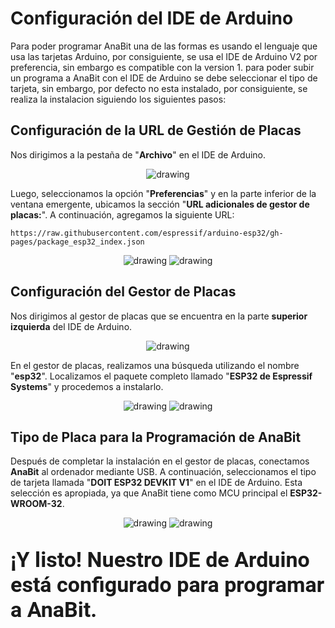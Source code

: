 # Configuración del IDE de Arduino

Para poder programar AnaBit una de las formas es usando el lenguaje que usa las tarjetas Arduino, por consiguiente, se usa el IDE de Arduino V2 por preferencia, sin embargo es compatible con la version 1. para poder subir un programa a AnaBit con el IDE de Arduino se debe seleccionar el tipo de tarjeta, sin embargo, por defecto no esta instalado, por consiguiente, se realiza la instalacion siguiendo los siguientes pasos:

## **Configuración de la URL de Gestión de Placas**

Nos dirigimos a la pestaña de "**Archivo**" en el IDE de Arduino.

<center><img src="../assets/Imagenes/archivos_IDE_Arduino.jpeg" alt="drawing" /></center>

Luego, seleccionamos la opción "**Preferencias**" y en la parte inferior de la ventana emergente, ubicamos la sección "**URL adicionales de gestor de placas:**". A continuación, agregamos la siguiente URL: 

~~~URL
https://raw.githubusercontent.com/espressif/arduino-esp32/gh-pages/package_esp32_index.json
~~~

<center>
    <img src="../assets/Imagenes/preferencia_IDE_Arduino.jpeg" alt="drawing" />
    <img src="../assets/Imagenes/URL_IDE_Arduino.jpeg" alt="drawing" />
</center>

## **Configuración del Gestor de Placas**

Nos dirigimos al gestor de placas que se encuentra en la parte **superior izquierda** del IDE de Arduino.

<center><img src="../assets/Imagenes/Gestor_placas_IDE_Arduino.jpeg" alt="drawing" /></center>

En el gestor de placas, realizamos una búsqueda utilizando el nombre "**esp32**". Localizamos el paquete completo llamado "**ESP32 de Espressif Systems**" y procedemos a instalarlo.

<center>
    <img src="../assets/Imagenes/Busqueda_Placas_IDE_Arduino.jpeg" alt="drawing" />
    <img src="../assets/Imagenes/Instalacion_Paquetes_ESP32_IDE_Arduino.jpeg" alt="drawing" />
</center>

## **Tipo de Placa para la Programación de AnaBit**

Después de completar la instalación en el gestor de placas, conectamos **AnaBit** al ordenador mediante USB. A continuación, seleccionamos el tipo de tarjeta llamada "**DOIT ESP32 DEVKIT V1**" en el IDE de Arduino. Esta selección es apropiada, ya que AnaBit tiene como MCU principal el **ESP32-WROOM-32**.

<center>
    <img src="../assets/Imagenes/Puerto_IDE_Arduino.jpeg" alt="drawing" />
    <img src="../assets/Imagenes/DOIT_ESP32_IDE_Arduino.jpeg" alt="drawing" />
</center>

<h2><span style="font-family: 'Roboto', sans-serif; font-size: 34px;"><strong>¡Y listo! Nuestro IDE de Arduino está configurado para programar a AnaBit.</strong></span></h2>

